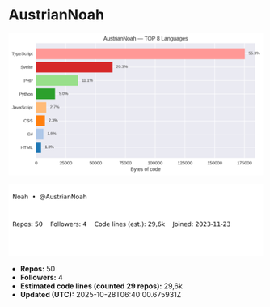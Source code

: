 # AustrianNoah


<!-- STATS:START -->
![languages](assets/stats/github_stats_langs.png)

<img src="assets/stats/github_stats_card.svg" alt="summary card">

- **Repos:** 50
- **Followers:** 4
- **Estimated code lines (counted 29 repos):** 29,6k
- **Updated (UTC):** 2025-10-28T06:40:00.675931Z
<!-- STATS:END -->
